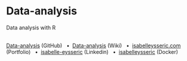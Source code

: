 # Data-analysis
Data analysis with R
<br/>
<br/>

[Data-analysis](https://github.com/isabelleysseric/Data-analysis) (GitHub)
&nbsp; • &nbsp;[Data-analysis](https://github.com/isabelleysseric/Data-analysis/wiki) (Wiki)
&nbsp; • &nbsp;[isabelleysseric.com](https://isabelleysseric.com) (Portfolio)
&nbsp; • &nbsp;[isabelle-eysseric](https://www.linkedin.com/in/isabelle-eysseric/) (Linkedin)
&nbsp; • &nbsp;[isabelleysseric](https://hub.docker.com/u/isabelleysseric) (Docker)
<br/>
<br/>
